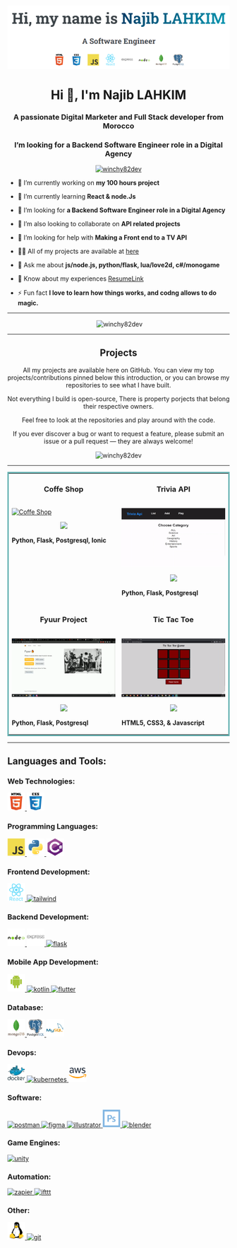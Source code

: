 ![Najib LAHKIM](./banner.png)


<h1 align="center">Hi 👋, I'm Najib LAHKIM</h1>
<h3 align="center">A passionate Digital Marketer and Full Stack developer from Morocco</h3>
<h3 align="center">I’m looking for a Backend Software Engineer role in a Digital Agency</h3>

<p align="center">
  <a href="https://twitter.com/winchy82dev" target="blank">
    <img src="https://img.shields.io/twitter/follow/winchy82dev?logo=twitter&style=for-the-badge" alt="winchy82dev" />
  </a>
</p>



- 🔭 I’m currently working on **my 100 hours project**

- 🌱 I’m currently learning **React & node.Js**

- 🏢 I’m looking for **a Backend Software Engineer role in a Digital Agency**

- 👯 I’m also looking to collaborate on **API related projects**

- 🤝 I’m looking for help with **Making a Front end to a TV API**

- 👨‍💻 All of my projects are available at [here](portfolioLink)

<!-- - 📝 I regularly write articles on [blogLink](blogLink) -->

- 💬 Ask me about **js/node.js, python/flask, lua/love2d, c#/monogame**

<!-- - 📫 How to reach me **nlahkim@pm.me** -->

- 📄 Know about my experiences [ResumeLink](ResumeLink)

- ⚡ Fun fact **I love to learn how things works, and codng allows to do magic.**

---

<p align="center">&nbsp;<img align="center" src="https://github-readme-stats.vercel.app/api?username=winchy82dev&show_icons=true&locale=en" alt="winchy82dev" />
</p>

---

<h2 align="center">Projects</h1>
<p align="center">
All my projects are available here on GitHub. You can view my top projects/contributions pinned below this introduction, or you can browse my repositories to see what I have built.</p>
<p align="center">
Not everything I build is open-source, There is property porjects that belong their respective owners.</p>
<p align="center">
Feel free to look at the repositories and play around with the code.</p>
<p align="center">
If you ever discover a bug or want to request a feature, please submit an issue or a pull request — they are always welcome! 
</p>

<p align="center">
<img align="center" src="https://github-readme-stats.vercel.app/api/top-langs?username=winchy82dev&show_icons=true&locale=en&layout=compact" alt="winchy82dev" />
</p>

---

<table bordercolor="#66b2b2" width="100%" align="center">
  <tr>
    <td width="50%" valign="top">
      <h3 align="center">Coffe Shop</h3>
        <br />
        <a target="_blank" href="#">
           <img src="./img/CoffeShop.gif" width="100%" alt="Coffe Shop"/>
        </a>
        <br />
        <p align="center">    
  <a href="https://github.com/winchy82dev/coffeeShop" target="_blank">
     <img src="https://img.shields.io/badge/-Repo-000?style=for-the-badge&logo=Github&logoColor=white" />
  </a>  
  <!-- <a href="#" target="_blank">
    <img src="https://img.shields.io/badge/-Website-fff?style=for-the-badge&logo=Wordpress&logoColor=black" />
  </a> -->
      </p>
         <p><strong>Python, Flask, Postgresql, Ionic</strong></p>
    </td>
    <td width="50%" valign="top">
      <h3 align="center">Trivia API</h3>
        <br />
      <a target="_blank" href="#">
            <img src="./img/TriviaAPI.gif" width="100%"  alt="Trivia API"/>
        </a>
        <br />
        <p align="center">   
  <a href="https://github.com/winchy82dev/triviaApi" target="_blank">
   <img src="https://img.shields.io/badge/-Repo-000?style=for-the-badge&logo=Github&logoColor=white" />
  </a>
  <!-- <a href="#" target="_blank">
     <img src="https://img.shields.io/badge/-Website-fff?style=for-the-badge&logo=Wordpress&logoColor=black" />
  </a> -->
      </p>
      <p><strong>Python, Flask, Postgresql</strong></p>
    </td>
  </tr>
  <tr>
    <td width="50%" valign="top">
      <h3 align="center">Fyuur Project</h3>
      <br />
        <a target="_blank" href="#">
          <img src="./img/Fyuur.gif" width="100%" alt="Fyuur"/>
        </a>
      <br />
        <p align="center">
  <a href="https://github.com/winchy82dev/fyyur" target="_blank">
    <img src="https://img.shields.io/badge/-Repo-000?style=for-the-badge&logo=Github&logoColor=white" />
  </a>
  <!-- <a href="#" target="_blank">
     <img src="https://img.shields.io/badge/-Website-fff?style=for-the-badge&logo=Wordpress&logoColor=black" />
  </a> -->
      </p>
        <p><strong>Python, Flask, Postgresql</strong></p>
    </td>
    <td width="50%" valign="top">
      <h3 align="center">Tic Tac Toe</h3>
        <br />
        <a target="_blank" href="https://tictactoe.winchy.repl.co/">
          <img src="./img/tictactoe.gif" width="100%" alt="Tic Tac Toe"/>
        </a>
        <br />
        <p align="center"> 
  <a href="https://github.com/winchy82dev/ticTacToe" target="_blank">
    <img src="https://img.shields.io/badge/-Repo-000?style=for-the-badge&logo=Github&logoColor=white" />
  </a>
  <!-- <a href="https://tictactoe.winchy.repl.co/" target="_blank">
     <img src="https://img.shields.io/badge/-Website-fff?style=for-the-badge&logo=Wordpress&logoColor=black" />
  </a> -->
      </p>
        <p><strong>HTML5, CSS3, & Javascript</strong></p>
    </td>
  </tr>
</table>

----

## Languages and Tools:

### Web Technologies:
<p align="left">
  <a href="https://www.w3.org/html/" target="_blank" rel="noreferrer">
  <img src="https://raw.githubusercontent.com/devicons/devicon/master/icons/html5/html5-original-wordmark.svg" alt="html5" width="40" height="40"/>
  </a>
  <a href="https://www.w3schools.com/css/" target="_blank" rel="noreferrer">
  <img src="https://raw.githubusercontent.com/devicons/devicon/master/icons/css3/css3-original-wordmark.svg" alt="css3" width="40" height="40"/>
  </a>
</p>

### Programming Languages:
<p align="left">
  <a href="https://developer.mozilla.org/en-US/docs/Web/JavaScript" target="_blank" rel="noreferrer">
  <img src="https://raw.githubusercontent.com/devicons/devicon/master/icons/javascript/javascript-original.svg" alt="javascript" width="40" height="40"/>
  </a>
 <a href="https://www.python.org" target="_blank" rel="noreferrer">
  <img src="https://raw.githubusercontent.com/devicons/devicon/master/icons/python/python-original.svg" alt="python" width="40" height="40"/>
  </a>
  <a href="https://www.w3schools.com/cs/" target="_blank" rel="noreferrer">
  <img src="https://raw.githubusercontent.com/devicons/devicon/master/icons/csharp/csharp-original.svg" alt="csharp" width="40" height="40"/>
  </a> 
</p>

### Frontend Development:
<p align="left">
  <a href="https://reactjs.org/" target="_blank" rel="noreferrer">
  <img src="https://raw.githubusercontent.com/devicons/devicon/master/icons/react/react-original-wordmark.svg" alt="react" width="40" height="40"/>
  </a>
  <a href="https://tailwindcss.com/" target="_blank" rel="noreferrer">
  <img src="https://www.vectorlogo.zone/logos/tailwindcss/tailwindcss-icon.svg" alt="tailwind" width="40" height="40"/>
  </a>
</p>

### Backend Development:
<p align="left">
  <a href="https://nodejs.org" target="_blank" rel="noreferrer"> <img src="https://raw.githubusercontent.com/devicons/devicon/master/icons/nodejs/nodejs-original-wordmark.svg" alt="nodejs" width="40" height="40"/> </a>
  <a href="https://expressjs.com" target="_blank" rel="noreferrer">
  <img src="https://raw.githubusercontent.com/devicons/devicon/master/icons/express/express-original-wordmark.svg" alt="express" width="40" height="40"/>
  </a>
  <a href="https://flask.palletsprojects.com/" target="_blank" rel="noreferrer">
  <img src="https://www.vectorlogo.zone/logos/pocoo_flask/pocoo_flask-icon.svg" alt="flask" width="40" height="40"/>
  </a>
</p>

### Mobile App Development:
<p align="left">
  <a href="https://developer.android.com" target="_blank" rel="noreferrer">
  <img src="https://raw.githubusercontent.com/devicons/devicon/master/icons/android/android-original-wordmark.svg" alt="android" width="40" height="40"/>
  </a>
  <a href="https://kotlinlang.org" target="_blank" rel="noreferrer">
  <img src="https://www.vectorlogo.zone/logos/kotlinlang/kotlinlang-icon.svg" alt="kotlin" width="40" height="40"/>
  </a>
  <a href="https://flutter.dev" target="_blank" rel="noreferrer">
  <img src="https://www.vectorlogo.zone/logos/flutterio/flutterio-icon.svg" alt="flutter" width="40" height="40"/>
  </a>
</p>

### Database:
<p align="left">
  <a href="https://www.mongodb.com/" target="_blank" rel="noreferrer">
  <img src="https://raw.githubusercontent.com/devicons/devicon/master/icons/mongodb/mongodb-original-wordmark.svg" alt="mongodb" width="40" height="40"/>
  </a>
  <a href="https://www.postgresql.org" target="_blank" rel="noreferrer">
  <img src="https://raw.githubusercontent.com/devicons/devicon/master/icons/postgresql/postgresql-original-wordmark.svg" alt="postgresql" width="40" height="40"/>
  </a>
  <a href="https://www.mysql.com/" target="_blank" rel="noreferrer">
  <img src="https://raw.githubusercontent.com/devicons/devicon/master/icons/mysql/mysql-original-wordmark.svg" alt="mysql" width="40" height="40"/>
  </a>
</p>

### Devops:
<p align="left">
  <a href="https://www.docker.com/" target="_blank" rel="noreferrer">
  <img src="https://raw.githubusercontent.com/devicons/devicon/master/icons/docker/docker-original-wordmark.svg" alt="docker" width="40" height="40"/>
  </a>
  <a href="https://kubernetes.io" target="_blank" rel="noreferrer">
  <img src="https://www.vectorlogo.zone/logos/kubernetes/kubernetes-icon.svg" alt="kubernetes" width="40" height="40"/>
  </a>
  <a href="https://aws.amazon.com" target="_blank" rel="noreferrer">
  <img src="https://raw.githubusercontent.com/devicons/devicon/master/icons/amazonwebservices/amazonwebservices-original-wordmark.svg" alt="aws" width="40" height="40"/>
  </a>
</p>

### Software:
<p align="left">
  <a href="https://postman.com" target="_blank" rel="noreferrer">
  <img src="https://www.vectorlogo.zone/logos/getpostman/getpostman-icon.svg" alt="postman" width="40" height="40"/>
  </a>
  <a href="https://www.figma.com/" target="_blank" rel="noreferrer">
  <img src="https://www.vectorlogo.zone/logos/figma/figma-icon.svg" alt="figma" width="40" height="40"/>
  </a>
  <a href="https://www.adobe.com/in/products/illustrator.html" target="_blank" rel="noreferrer">
  <img src="https://www.vectorlogo.zone/logos/adobe_illustrator/adobe_illustrator-icon.svg" alt="illustrator" width="40" height="40"/>
  </a>
  <a href="https://www.photoshop.com/en" target="_blank" rel="noreferrer">
  <img src="https://raw.githubusercontent.com/devicons/devicon/master/icons/photoshop/photoshop-line.svg" alt="photoshop" width="40" height="40"/>
  </a>
  <a href="https://www.blender.org/" target="_blank" rel="noreferrer">
  <img src="https://download.blender.org/branding/community/blender_community_badge_white.svg" alt="blender" width="40" height="40"/>
  </a>
</p>

### Game Engines:
<p align="left">
<a href="https://unity.com/" target="_blank" rel="noreferrer">
<img src="https://www.vectorlogo.zone/logos/unity3d/unity3d-icon.svg" alt="unity" width="40" height="40"/>
</a>
</p>

### Automation:
<p align="left">
  <a href="https://zapier.com" target="_blank" rel="noreferrer">
  <img src="https://www.vectorlogo.zone/logos/zapier/zapier-icon.svg" alt="zapier" width="40" height="40"/>
  </a> 
  <a href="https://ifttt.com/" target="_blank" rel="noreferrer">
  <img src="https://www.vectorlogo.zone/logos/ifttt/ifttt-ar21.svg" alt="ifttt" width="40" height="40"/>
  </a>
</p>

### Other:
<p align="left">
  <a href="https://www.linux.org/" target="_blank" rel="noreferrer"> <img src="https://raw.githubusercontent.com/devicons/devicon/master/icons/linux/linux-original.svg" alt="linux" width="40" height="40"/>
  </a>
  <a href="https://git-scm.com/" target="_blank" rel="noreferrer">
  <img src="https://www.vectorlogo.zone/logos/git-scm/git-scm-icon.svg" alt="git" width="40" height="40"/>
  </a>
</p>





